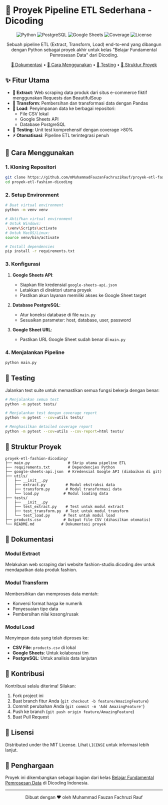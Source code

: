 # 🚀 Proyek Pipeline ETL Sederhana - Dicoding

<div align="center">

![Python](https://img.shields.io/badge/Python-3.8%2B-blue?logo=python)
![PostgreSQL](https://img.shields.io/badge/PostgreSQL-15%2B-blue?logo=postgresql)
![Google Sheets](https://img.shields.io/badge/Google%20Sheets-API-orange?logo=google-sheets)
![Coverage](https://img.shields.io/badge/Test%20Coverage-80%25%2B-brightgreen)
![License](https://img.shields.io/badge/License-MIT-green)

Sebuah pipeline ETL (Extract, Transform, Load) end-to-end yang dibangun dengan Python sebagai proyek akhir untuk kelas "Belajar Fundamental Pemrosesan Data" dari Dicoding.

[📖 Dokumentasi](#-dokumentasi) • [🚀 Cara Menggunakan](#-cara-menggunakan) • [🧪 Testing](#-testing) • [📁 Struktur Proyek](#-struktur-proyek)

</div>

## ✨ Fitur Utama

- **📄 Extract**: Web scraping data produk dari situs e-commerce fiktif menggunakan Requests dan BeautifulSoup
- **🔄 Transform**: Pembersihan dan transformasi data dengan Pandas
- **💾 Load**: Penyimpanan data ke berbagai repositori:
  - File CSV lokal
  - Google Sheets API
  - Database PostgreSQL
- **🧪 Testing**: Unit test komprehensif dengan coverage >80%
- **⚡ Otomatisasi**: Pipeline ETL terintegrasi penuh

## 🚀 Cara Menggunakan

### 1. Kloning Repositori

```bash
git clone https://github.com/mMuhammadFauzanFachruziRauf/proyek-etl-fashion-dicoding.git
cd proyek-etl-fashion-dicoding
```

### 2. Setup Environment

```bash
# Buat virtual environment
python -m venv venv

# Aktifkan virtual environment
# Untuk Windows:
.\venv\Scripts\activate
# Untuk MacOS/Linux:
source venv/bin/activate

# Install dependencies
pip install -r requirements.txt
```

### 3. Konfigurasi

1. **Google Sheets API**:
   - Siapkan file kredensial `google-sheets-api.json`
   - Letakkan di direktori utama proyek
   - Pastikan akun layanan memiliki akses ke Google Sheet target

2. **Database PostgreSQL**:
   - Atur koneksi database di file `main.py`
   - Sesuaikan parameter: host, database, user, password

3. **Google Sheet URL**:
   - Pastikan URL Google Sheet sudah benar di `main.py`

### 4. Menjalankan Pipeline

```bash
python main.py
```

## 🧪 Testing

Jalankan test suite untuk memastikan semua fungsi bekerja dengan benar:

```bash
# Menjalankan semua test
python -m pytest tests/

# Menjalankan test dengan coverage report
python -m pytest --cov=utils tests/

# Menghasilkan detailed coverage report
python -m pytest --cov=utils --cov-report=html tests/
```

## 📁 Struktur Proyek

```
proyek-etl-fashion-dicoding/
├── main.py                 # Skrip utama pipeline ETL
├── requirements.txt        # Dependencies Python
├── google-sheets-api.json  # Kredensial Google API (diabaikan di git)
├── utils/
│   ├── __init__.py
│   ├── extract.py         # Modul ekstraksi data
│   ├── transform.py       # Modul transformasi data
│   └── load.py           # Modul loading data
├── tests/
│   ├── __init__.py
│   ├── test_extract.py    # Test untuk modul extract
│   ├── test_transform.py  # Test untuk modul transform
│   └── test_load.py      # Test untuk modul load
├── products.csv          # Output file CSV (dihasilkan otomatis)
└── README.md            # Dokumentasi proyek
```

## 📖 Dokumentasi

### Modul Extract
Melakukan web scraping dari website fashion-studio.dicoding.dev untuk mendapatkan data produk fashion.

### Modul Transform
Membersihkan dan memproses data mentah:
- Konversi format harga ke numerik
- Penyesuaian tipe data
- Pembersihan nilai kosong/rusak

### Modul Load
Menyimpan data yang telah diproses ke:
- **CSV File**: `products.csv` di lokal
- **Google Sheets**: Untuk kolaborasi tim
- **PostgreSQL**: Untuk analisis data lanjutan

## 🤝 Kontribusi

Kontribusi selalu diterima! Silakan:
1. Fork project ini
2. Buat branch fitur Anda (`git checkout -b feature/AmazingFeature`)
3. Commit perubahan Anda (`git commit -m 'Add AmazingFeature'`)
4. Push ke branch (`git push origin feature/AmazingFeature`)
5. Buat Pull Request

## 📝 Lisensi

Distributed under the MIT License. Lihat `LICENSE` untuk informasi lebih lanjut.

## 🙏 Penghargaan

Proyek ini dikembangkan sebagai bagian dari kelas [Belajar Fundamental Pemrosesan Data](https://www.dicoding.com/academies/630) di Dicoding Indonesia.

---

<div align="center">
Dibuat dengan ❤️ oleh Muhammad Fauzan Fachruzi Rauf
</div>
